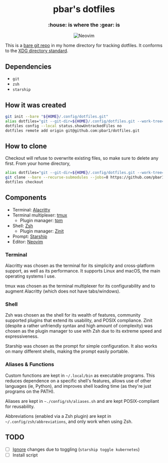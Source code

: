 <h1 align="center">pbar's dotfiles</h1>
<h3 align="center">:house: is where the :gear: is</h3>

<p align="center">
  <img alt="Neovim" src="https://img.shields.io/badge/-Neovim-57A143?logo=Neovim&logoColor=white" />
</p>


This is a [bare git repo][1] in my home directory for tracking dotfiles. It conforms to the [XDG directory standard][2].

## Dependencies

- `git`
- `zsh`
- `starship`

## How it was created

```bash
git init --bare "${HOME}/.config/dotfiles.git"
alias dotfiles="git --git-dir=${HOME}/.config/dotfiles.git --work-tree=${HOME}"
dotfiles config --local status.showUntrackedFiles no
dotfiles remote add origin git@github.com:pbar1/dotfiles.git
```

## How to clone

Checkout will refuse to overwrite existing files, so make sure to delete any first. From your home directory,

```bash
alias dotfiles="git --git-dir=${HOME}/.config/dotfiles.git --work-tree=${HOME}"
git clone --bare --recurse-submodules --jobs=8 https://github.com/pbar1/dotfiles.git "${HOME}/.config/dotfiles.git"
dotfiles checkout
```

## Components

- Terminal: [Alacritty](https://github.com/alacritty/alacritty)
- Terminal multiplexer: [tmux](https://github.com/tmux/tmux)
  - Plugin manager: [tpm](https://github.com/tmux-plugins/tpm)
- Shell: [Zsh](https://www.zsh.org/)
  - Plugin manager: [Zinit](https://github.com/zdharma/zinit)
- Prompt: [Starship](https://starship.rs/)
- Editor: [Neovim](https://neovim.io/)

### Terminal

Alacritty was chosen as the terminal for its simplicity and cross-platform support, as well as its performance. It supports Linux and macOS, the main operating systems I use.

tmux was chosen as the terminal multiplexer for its configurability and to augment Alacritty (which does not have tabs/windows).

### Shell

Zsh was chosen as the shell for its wealth of features, community supported plugins that extend its usability, and POSIX compliance. Zinit (despite a rather unfriendly syntax and high amount of complexity) was chosen as the plugin manager to use with Zsh due to its extreme speed and expressiveness.

Starship was chosen as the prompt for simple configuration. It also works on many different shells, making the prompt easily portable.

### Aliases & Functions

Custom functions are kept in `~/.local/bin` as executable programs. This reduces dependence on a specific shell's features, allows use of other languages (ie, Python), and improves shell loading time (as they're just programs on the PATH).

Aliases are kept in `~./config/sh/aliases.sh` and are kept POSIX-compliant for reusability.

Abbreviations (enabled via a Zsh plugin) are kept in `~/.config/zsh/abbreviations`, and only work when using Zsh.

## TODO

- [ ] [Ignore][3] changes due to toggling (`starship toggle kubernetes`)
- [ ] Install script

<!-- References -->

[1]: https://news.ycombinator.com/item?id=11071754
[2]: https://wiki.archlinux.org/index.php/XDG_Base_Directory
[3]: https://stackoverflow.com/questions/6557467/can-git-ignore-a-specific-line
[4]: https://arslan.io/2021/02/15/automatic-dark-mode-for-terminal-applications/
[5]: https://www.reddit.com/r/neovim/comments/mehcyt/sync_neovim_background_with_macos_dark_mode/
[6]: https://docs.google.com/presentation/d/1HOLKb63i-aXNLug5hZsH9QIYxifn2ak-YQf2gRD7jII
